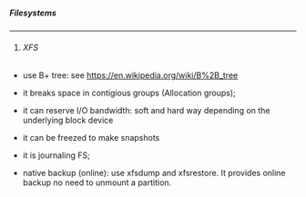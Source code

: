 ##### Filesystems
------------------

1. ###### XFS

- use B+ tree: see https://en.wikipedia.org/wiki/B%2B_tree

- it breaks space in contigious groups (Allocation groups);

- it can reserve I/O bandwidth: soft and hard way depending on the underlying block device

- it can be freezed to make snapshots

- it is journaling FS;

- native backup (online): use xfsdump and xfsrestore. It provides online backup no need to unmount a partition.
